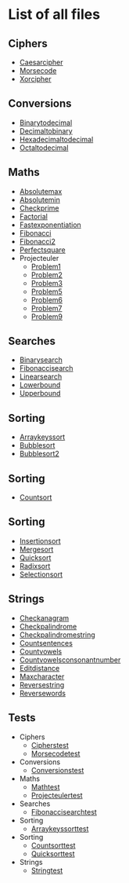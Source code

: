 # List of all files

## Ciphers
  * [Caesarcipher](./Ciphers/CaesarCipher.php)
  * [Morsecode](./Ciphers/MorseCode.php)
  * [Xorcipher](./Ciphers/XORCipher.php)

## Conversions
  * [Binarytodecimal](./Conversions/BinaryToDecimal.php)
  * [Decimaltobinary](./Conversions/DecimalToBinary.php)
  * [Hexadecimaltodecimal](./Conversions/HexadecimalToDecimal.php)
  * [Octaltodecimal](./Conversions/OctalToDecimal.php)

## Maths
  * [Absolutemax](./Maths/AbsoluteMax.php)
  * [Absolutemin](./Maths/AbsoluteMin.php)
  * [Checkprime](./Maths/CheckPrime.php)
  * [Factorial](./Maths/Factorial.php)
  * [Fastexponentiation](./Maths/FastExponentiation.php)
  * [Fibonacci](./Maths/Fibonacci.php)
  * [Fibonacci2](./Maths/Fibonacci2.php)
  * [Perfectsquare](./Maths/PerfectSquare.php)
  * Projecteuler
    * [Problem1](./Maths/ProjectEuler/Problem1.php)
    * [Problem2](./Maths/ProjectEuler/Problem2.php)
    * [Problem3](./Maths/ProjectEuler/Problem3.php)
    * [Problem5](./Maths/ProjectEuler/Problem5.php)
    * [Problem6](./Maths/ProjectEuler/Problem6.php)
    * [Problem7](./Maths/ProjectEuler/Problem7.php)
    * [Problem9](./Maths/ProjectEuler/Problem9.php)

## Searches
  * [Binarysearch](./Searches/BinarySearch.php)
  * [Fibonaccisearch](./Searches/FibonacciSearch.php)
  * [Linearsearch](./Searches/LinearSearch.php)
  * [Lowerbound](./Searches/LowerBound.php)
  * [Upperbound](./Searches/UpperBound.php)

## Sorting
  * [Arraykeyssort](./sorting/arrayKeysSort.php)
  * [Bubblesort](./sorting/bubbleSort.php)
  * [Bubblesort2](./sorting/bubbleSort2.php)

## Sorting
  * [Countsort](./Sorting/CountSort.php)

## Sorting
  * [Insertionsort](./sorting/insertionSort.php)
  * [Mergesort](./sorting/mergeSort.php)
  * [Quicksort](./sorting/quickSort.php)
  * [Radixsort](./sorting/radixSort.php)
  * [Selectionsort](./sorting/selectionSort.php)

## Strings
  * [Checkanagram](./Strings/CheckAnagram.php)
  * [Checkpalindrome](./Strings/CheckPalindrome.php)
  * [Checkpalindromestring](./Strings/CheckPalindromeString.php)
  * [Countsentences](./Strings/CountSentences.php)
  * [Countvowels](./Strings/CountVowels.php)
  * [Countvowelsconsonantnumber](./Strings/CountVowelsConsonantNumber.php)
  * [Editdistance](./Strings/EditDistance.php)
  * [Maxcharacter](./Strings/MaxCharacter.php)
  * [Reversestring](./Strings/ReverseString.php)
  * [Reversewords](./Strings/ReverseWords.php)

## Tests
  * Ciphers
    * [Cipherstest](./tests/Ciphers/CiphersTest.php)
    * [Morsecodetest](./tests/Ciphers/MorseCodeTest.php)
  * Conversions
    * [Conversionstest](./tests/Conversions/ConversionsTest.php)
  * Maths
    * [Mathtest](./tests/Maths/MathTest.php)
    * [Projecteulertest](./tests/Maths/ProjectEulerTest.php)
  * Searches
    * [Fibonaccisearchtest](./tests/Searches/FibonacciSearchTest.php)
  * Sorting
    * [Arraykeyssorttest](./tests/sorting/arrayKeysSortTest.php)
  * Sorting
    * [Countsorttest](./tests/Sorting/CountSortTest.php)
    * [Quicksorttest](./tests/Sorting/QuickSortTest.php)
  * Strings
    * [Stringtest](./tests/Strings/StringTest.php)
